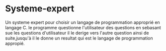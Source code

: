 # Systeme-expert
Un systeme expert pour choisir un langage de programmation approprié en langage C.
le programme questionne l'utilisateur des questions en sebasant sue les questions d'utilisateur il le derige vers l'autre question ainsi de suite,jusqu'à il le donne un resultat qui est le langage de programmation appropié.
